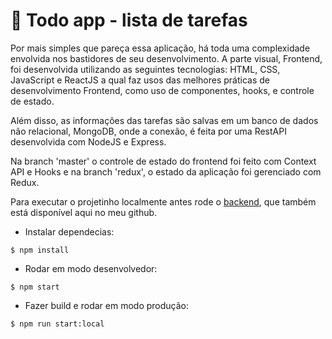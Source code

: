 # 📝 Todo app - lista de tarefas

Por mais simples que pareça essa aplicação, há toda uma complexidade envolvida nos bastidores de seu desenvolvimento. A parte visual, Frontend, foi desenvolvida utilizando as seguintes tecnologias: HTML, CSS, JavaScript e ReactJS a qual faz usos das melhores práticas de desenvolvimento Frontend, como uso de componentes, hooks, e controle de estado. 

Além disso, as informações das tarefas são salvas em um banco de dados não relacional, MongoDB, onde a conexão, é feita por uma RestAPI desenvolvida com NodeJS e Express.

Na branch 'master' o controle de estado do frontend foi feito com Context API e Hooks e na branch 'redux', o estado da aplicação foi gerenciado com Redux.

Para executar o projetinho localmente antes rode o <a href="https://github.com/brunohubner/todoapp-api">backend</a>, que também está disponível aqui no meu github.

- Instalar dependecias:
````
$ npm install
````
- Rodar em modo desenvolvedor:
````
$ npm start
````
- Fazer build e rodar em modo produção:
````
$ npm run start:local
````
